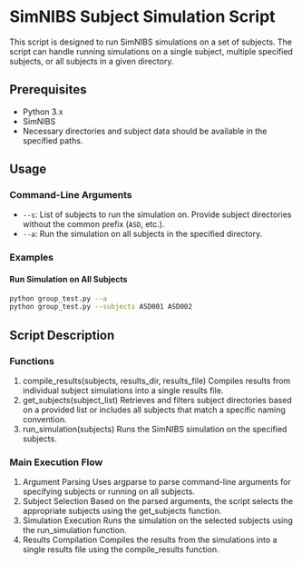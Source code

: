 # SimNIBS Subject Simulation Script

This script is designed to run SimNIBS simulations on a set of subjects. The script can handle running simulations on a single subject, multiple specified subjects, or all subjects in a given directory.

## Prerequisites

- Python 3.x
- SimNIBS
- Necessary directories and subject data should be available in the specified paths.

## Usage

### Command-Line Arguments

- `--s`: List of subjects to run the simulation on. Provide subject directories without the common prefix (`ASD`, etc.).
- `--a`: Run the simulation on all subjects in the specified directory.

### Examples

#### Run Simulation on All Subjects

```bash
python group_test.py --a
python group_test.py --subjects ASD001 ASD002
```
## Script Description

### Functions

1) compile_results(subjects, results_dir, results_file)
 	Compiles results from individual subject simulations into a single results file.
2) get_subjects(subject_list)
	Retrieves and filters subject directories based on a provided list or includes all subjects that match a specific naming convention.
3) run_simulation(subjects)
	Runs the SimNIBS simulation on the specified subjects.

### Main Execution Flow
1) Argument Parsing
	Uses argparse to parse command-line arguments for specifying subjects or running on all subjects.
2) Subject Selection
	Based on the parsed arguments, the script selects the appropriate subjects using the get_subjects function.
3) Simulation Execution
	Runs the simulation on the selected subjects using the run_simulation function.
4) Results Compilation
	Compiles the results from the simulations into a single results file using the compile_results function.
